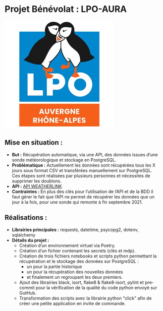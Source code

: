 # Projet Bénévolat : LPO-AURA
![Logo](Photos/Logo.jpg)

## Mise en situation :
- **But :** Récupération automatique, via une API, des données issues d’une sonde météorologique et stockage en PostgreSQL. 
- **Problématique :** Actuellement les données sont récupérées tous les X jours  sous format CSV et transférées manuellement sur PostgreSQL. Ces étapes sont réalisées par plusieurs personnes et nécessites de supprimer les doublons. 
- **API :** [API WEATHERLINK](https://weatherlink.github.io/v2-api/)
- **Contraintes :** En plus des clés pour l’utilisation de l’API et de la BDD il faut gérer le fait que l’API ne permet de récupérer les données que un jour à la fois, pour une sonde qui remonte à fin septembre 2021.

## Réalisations :
- **Librairies principales :** requests, datetime,  psycopg2, dotenv, sqlalchemy
- **Détails du projet :**
	- Création d’un environnement virtuel via Poetry.
	- Création d’un fichier contenant les secrets (clés et mdp).
	- Création de trois fichiers notebooks et scripts python permettant la récupération et le stockage des données sur PostgreSQL :
		- un pour la partie historique
		- un pour la récupération des nouvelles données
		- et finalement un regroupant les deux premiers.
	- Ajout des librairies black, isort, flake8 & flake8-isort, pylint et pre-commit pour la vérification de la qualité du code python envoyé sur GutHub.
 	- Transformation des scripts avec la librairie python "click" afin de créer une petite application en invite de commande. 
